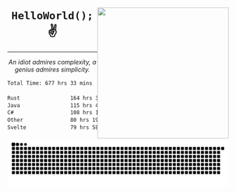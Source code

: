 <div text-align="center">
    <img src="https://i.imgur.com/h1q15Kt.gife" align="right" width="299" height="299">
    <h1 align="center"><code>HelloWorld();</code> ✌️</h1>
    <hr>
    <p align="center"><i>An idiot admires complexity, a genius admires simplicity.</i></p>
</div>

<!--START_SECTION:waka-->

```txt
Total Time: 677 hrs 33 mins

Rust                164 hrs 30 mins █████▒░░░░░░░░░░░░░░░░░░░   21.71 %
Java                115 hrs 44 mins ███▓░░░░░░░░░░░░░░░░░░░░░   15.27 %
C#                  108 hrs 10 mins ███▓░░░░░░░░░░░░░░░░░░░░░   14.27 %
Other               80 hrs 19 mins  ██▓░░░░░░░░░░░░░░░░░░░░░░   10.60 %
Svelte              79 hrs 58 mins  ██▓░░░░░░░░░░░░░░░░░░░░░░   10.55 %
```

<!--END_SECTION:waka-->

<picture>
  <source media="(prefers-color-scheme: dark)" srcset="https://raw.githubusercontent.com/Somfic/Somfic/main/github-contribution-grid-snake-dark.svg">
  <source media="(prefers-color-scheme: light)" srcset="https://raw.githubusercontent.com/Somfic/Somfic/main/github-contribution-grid-snake.svg">
  <img alt="github contribution grid snake animation" src="https://raw.githubusercontent.com/Somfic/Somfic/main/github-contribution-grid-snake.svg">
</picture>
